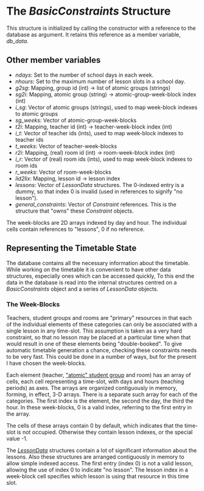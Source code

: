 # The *BasicConstraints* Structure

This structure is initialized by calling the constructor with a reference to the database as argument. It retains this reference as a member variable, *db_data*.

## Other member variables

 - *ndays*: Set to the number of school days in each week.
 - *nhours*: Set to the maximum number of lesson slots in a school day.
 - *g2sg*: Mapping, group id (int) -> list of atomic groups (strings)
 - *sg2i*: Mapping, atomic group (string) -> atomic-group-week-block index (int)
 - *i_sg*: Vector of atomic groups (strings), used to map week-block indexes to atomic groups
 - *sg_weeks*: Vector of atomic-group-week-blocks
 - *t2i*: Mapping, teacher id (int) -> teacher-week-block index (int)
 - *i_t*: Vector of teacher ids (ints), used to map week-block indexes to teacher ids
 - *t_weeks*: Vector of teacher-week-blocks
 - *r2i*: Mapping, (real) room id (int) -> room-week-block index (int)
 - *i_r*: Vector of (real) room ids (ints), used to map week-block indexes to room ids
 - *r_weeks*: Vector of room-week-blocks
 - *lid2lix*: Mapping, lesson id -> lesson index
 - *lessons*: Vector of *LessonData* structures. The 0-indexed entry is a dummy, so that index 0 is invalid (used in references to signify "no lesson").
 - *general_constraints*: Vector of *Constraint* references. This is the structure that "owns" these *Constraint* objects.
 
The week-blocks are 2D arrays indexed by day and hour. The individual cells contain references to "lessons", 0 if no reference. 
   
## Representing the Timetable State

The database contains all the necessary information about the timetable. While working on the timetable it is convenient to have other data structures, especially ones which can be accessed quickly, To this end the data in the database is read into the internal structures centred on a *BasicConstraints* object and a series of *LessonData* objects.

### The Week-Blocks

Teachers, student groups and rooms are "primary" resources in that each of the individual elements of these categories can only be associated with a single lesson in any time-slot. This assumption is taken as a very hard constraint, so that no lesson may be placed at a particular time when that would result in one of these elements being "double-booked". To give automatic timetable generation a chance, checking these constraints needs to be very fast. This could be done in a number of ways, but for the present I have chosen the week-blocks.

Each element (teacher, ["atomic" student group](atomic_groups.md#atomic-student-groups) and room) has an array of cells, each cell representing a time-slot, with days and hours (teaching periods) as axes. The arrays are organized contiguously in memory, forming, in effect, 3-D arrays. There is a separate such array for each of the categories. The first index is the element, the second the day, the third the hour. In these week-blocks, 0 is a valid index, referring to the first entry in the array.

The cells of these arrays contain 0 by default, which indicates that the time-slot is not occupied. Otherwise they contain lesson indexes, or the special value -1.

The [*LessonData*](lessondata.md#the-lessondata-structure) structures contain a lot of significant information about the lessons. Also these structures are arranged contiguously in memory to allow simple indexed access. The first entry (index 0) is not a valid lesson, allowing the use of index 0 to indicate "no lesson". The lesson index in a week-block cell specifies which lesson is using that resource in this time slot.